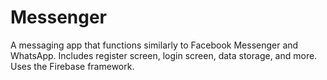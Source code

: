# Messenger
A messaging app that functions similarly to Facebook Messenger and WhatsApp. Includes register screen, login screen, data storage, and more. Uses the Firebase framework.
